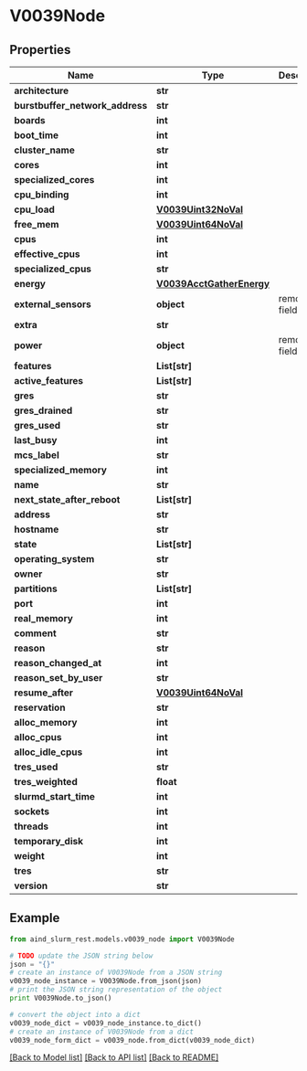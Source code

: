 # V0039Node


## Properties

Name | Type | Description | Notes
------------ | ------------- | ------------- | -------------
**architecture** | **str** |  | [optional] 
**burstbuffer_network_address** | **str** |  | [optional] 
**boards** | **int** |  | [optional] 
**boot_time** | **int** |  | [optional] 
**cluster_name** | **str** |  | [optional] 
**cores** | **int** |  | [optional] 
**specialized_cores** | **int** |  | [optional] 
**cpu_binding** | **int** |  | [optional] 
**cpu_load** | [**V0039Uint32NoVal**](V0039Uint32NoVal.md) |  | [optional] 
**free_mem** | [**V0039Uint64NoVal**](V0039Uint64NoVal.md) |  | [optional] 
**cpus** | **int** |  | [optional] 
**effective_cpus** | **int** |  | [optional] 
**specialized_cpus** | **str** |  | [optional] 
**energy** | [**V0039AcctGatherEnergy**](V0039AcctGatherEnergy.md) |  | [optional] 
**external_sensors** | **object** | removed field | [optional] 
**extra** | **str** |  | [optional] 
**power** | **object** | removed field | [optional] 
**features** | **List[str]** |  | [optional] 
**active_features** | **List[str]** |  | [optional] 
**gres** | **str** |  | [optional] 
**gres_drained** | **str** |  | [optional] 
**gres_used** | **str** |  | [optional] 
**last_busy** | **int** |  | [optional] 
**mcs_label** | **str** |  | [optional] 
**specialized_memory** | **int** |  | [optional] 
**name** | **str** |  | [optional] 
**next_state_after_reboot** | **List[str]** |  | [optional] 
**address** | **str** |  | [optional] 
**hostname** | **str** |  | [optional] 
**state** | **List[str]** |  | [optional] 
**operating_system** | **str** |  | [optional] 
**owner** | **str** |  | [optional] 
**partitions** | **List[str]** |  | [optional] 
**port** | **int** |  | [optional] 
**real_memory** | **int** |  | [optional] 
**comment** | **str** |  | [optional] 
**reason** | **str** |  | [optional] 
**reason_changed_at** | **int** |  | [optional] 
**reason_set_by_user** | **str** |  | [optional] 
**resume_after** | [**V0039Uint64NoVal**](V0039Uint64NoVal.md) |  | [optional] 
**reservation** | **str** |  | [optional] 
**alloc_memory** | **int** |  | [optional] 
**alloc_cpus** | **int** |  | [optional] 
**alloc_idle_cpus** | **int** |  | [optional] 
**tres_used** | **str** |  | [optional] 
**tres_weighted** | **float** |  | [optional] 
**slurmd_start_time** | **int** |  | [optional] 
**sockets** | **int** |  | [optional] 
**threads** | **int** |  | [optional] 
**temporary_disk** | **int** |  | [optional] 
**weight** | **int** |  | [optional] 
**tres** | **str** |  | [optional] 
**version** | **str** |  | [optional] 

## Example

```python
from aind_slurm_rest.models.v0039_node import V0039Node

# TODO update the JSON string below
json = "{}"
# create an instance of V0039Node from a JSON string
v0039_node_instance = V0039Node.from_json(json)
# print the JSON string representation of the object
print V0039Node.to_json()

# convert the object into a dict
v0039_node_dict = v0039_node_instance.to_dict()
# create an instance of V0039Node from a dict
v0039_node_form_dict = v0039_node.from_dict(v0039_node_dict)
```
[[Back to Model list]](../README.md#documentation-for-models) [[Back to API list]](../README.md#documentation-for-api-endpoints) [[Back to README]](../README.md)



